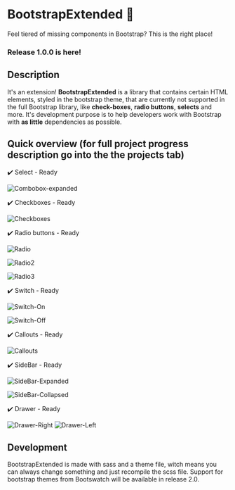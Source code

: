 # BootstrapExtended 📏

Feel tiered of missing components in Bootstrap? This is the right place!

### Release 1.0.0 is here!

## Description

It's an extension! **BootstrapExtended** is a library that contains certain HTML elements, styled in the bootstrap theme, that are currently not supported in the full Bootstrap library, like **check-boxes**, **radio buttons**, **selects** and more. It's development purpose is to help developers work with Bootstrap with **as little** dependencies as possible.

## Quick overview (for full project progress description go into the the projects tab)

  ✔️ Select - Ready

  ![Combobox-expanded](./screenshots/Select-Expanded.png?raw=true)
  
  ✔️ Checkboxes - Ready
  
  ![Checkboxes](./screenshots/Checkboxes-NotChecked.png?raw=true)

  ✔️ Radio buttons - Ready

  ![Radio](./screenshots/Radio.png?raw=true)

  ![Radio2](./screenshots/Radio-NoText.png?raw=true)

  ![Radio3](./screenshots/Radio-Block.png?raw=true)

  ✔️ Switch - Ready

  ![Switch-On](./screenshots/Switch-On.png?raw=true)

  ![Switch-Off](./screenshots/Switch-Off.png?raw=true)

  ✔️ Callouts - Ready

  ![Callouts](./screenshots/Callouts.png?raw=true)

  ✔️ SideBar - Ready

  ![SideBar-Expanded](./screenshots/Sidebar-Expanded.png?raw=true)

  
  ![SideBar-Collapsed](./screenshots/Sidebar-Collapsed.png?raw=true)

  ✔️ Drawer - Ready

  ![Drawer-Right](./screenshots/Drawer-Right.png?raw=true)
  ![Drawer-Left](./screenshots/Drawer-Left.png?raw=true)
  
## Development

BootstrapExtended is made with sass and a theme file, witch means you can always change something and just recompile the scss file. Support for bootstrap themes from Bootswatch will be available in release 2.0.
